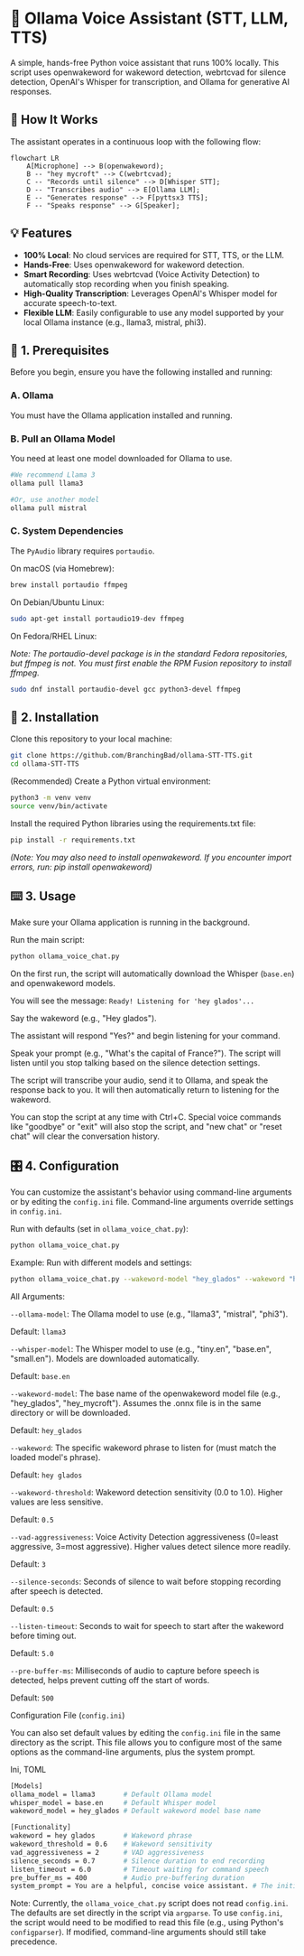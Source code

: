 # 🤖 Ollama Voice Assistant (STT, LLM, TTS)

A simple, hands-free Python voice assistant that runs 100% locally. This script uses openwakeword for wakeword detection, webrtcvad for silence detection, OpenAI's Whisper for transcription, and Ollama for generative AI responses.

## 🧩 How It Works

The assistant operates in a continuous loop with the following flow:

```mermaid
flowchart LR
    A[Microphone] --> B(openwakeword);
    B -- "hey mycroft" --> C(webrtcvad);
    C -- "Records until silence" --> D[Whisper STT];
    D -- "Transcribes audio" --> E[Ollama LLM];
    E -- "Generates response" --> F[pyttsx3 TTS];
    F -- "Speaks response" --> G[Speaker];
```

## 💡 Features
- **100% Local**: No cloud services are required for STT, TTS, or the LLM.
- **Hands-Free**: Uses openwakeword for wakeword detection.
- **Smart Recording**: Uses webrtcvad (Voice Activity Detection) to automatically stop recording when you finish speaking.
- **High-Quality Transcription**: Leverages OpenAI's Whisper model for accurate speech-to-text.
- **Flexible LLM**: Easily configurable to use any model supported by your local Ollama instance (e.g., llama3, mistral, phi3).

## 🔩 1. Prerequisites

Before you begin, ensure you have the following installed and running:

### A. Ollama

You must have the Ollama application installed and running.

### B. Pull an Ollama Model

You need at least one model downloaded for Ollama to use.
```bash 
#We recommend Llama 3
ollama pull llama3

#Or, use another model
ollama pull mistral
```

### C. System Dependencies

The ``PyAudio`` library requires ``portaudio``.

On macOS (via Homebrew):
```bash
brew install portaudio ffmpeg
```

On Debian/Ubuntu Linux:
```bash
sudo apt-get install portaudio19-dev ffmpeg
```

On Fedora/RHEL Linux:

_Note: The portaudio-devel package is in the standard Fedora repositories, but ffmpeg is not. You must first enable the RPM Fusion repository to install ffmpeg._

```bash
sudo dnf install portaudio-devel gcc python3-devel ffmpeg
```

## 🔧 2. Installation

Clone this repository to your local machine:
```bash
git clone https://github.com/BranchingBad/ollama-STT-TTS.git
cd ollama-STT-TTS
```

(Recommended) Create a Python virtual environment:
```bash
python3 -m venv venv
source venv/bin/activate
```

Install the required Python libraries using the requirements.txt file:
```bash
pip install -r requirements.txt
```

_(Note: You may also need to install openwakeword. If you encounter import errors, run: pip install openwakeword)_

## ⌨️ 3. Usage

Make sure your Ollama application is running in the background.

Run the main script:
```bash
python ollama_voice_chat.py
```

On the first run, the script will automatically download the Whisper (``base.en``) and openwakeword models.

You will see the message: ``Ready! Listening for 'hey glados'...``

Say the wakeword (e.g., "Hey glados").

The assistant will respond "Yes?" and begin listening for your command.

Speak your prompt (e.g., "What's the capital of France?"). The script will listen until you stop talking based on the silence detection settings.

The script will transcribe your audio, send it to Ollama, and speak the response back to you. It will then automatically return to listening for the wakeword.

You can stop the script at any time with Ctrl+C. Special voice commands like "goodbye" or "exit" will also stop the script, and "new chat" or "reset chat" will clear the conversation history.

## 🎛️ 4. Configuration

You can customize the assistant's behavior using command-line arguments or by editing the ``config.ini`` file. Command-line arguments override settings in ``config.ini``.

Run with defaults (set in ``ollama_voice_chat.py``):
```Bash
python ollama_voice_chat.py
```
Example: Run with different models and settings:
```Bash
python ollama_voice_chat.py --wakeword-model "hey_glados" --wakeword "hey glados" --vad-aggressiveness 3 
```

All Arguments:

``--ollama-model``: The Ollama model to use (e.g., "llama3", "mistral", "phi3").

Default: ``llama3``

``--whisper-model``: The Whisper model to use (e.g., "tiny.en", "base.en", "small.en"). Models are downloaded automatically.

Default: ``base.en``

``--wakeword-model``: The base name of the openwakeword model file (e.g., "hey_glados", "hey_mycroft"). Assumes the .onnx file is in the same directory or will be downloaded.

Default: ``hey_glados``

``--wakeword``: The specific wakeword phrase to listen for (must match the loaded model's phrase).

Default: ``hey glados``

``--wakeword-threshold``: Wakeword detection sensitivity (0.0 to 1.0). Higher values are less sensitive.

Default: ``0.5``

``--vad-aggressiveness``: Voice Activity Detection aggressiveness (0=least aggressive, 3=most aggressive). Higher values detect silence more readily.

Default: ``3``

``--silence-seconds``: Seconds of silence to wait before stopping recording after speech is detected.

Default: ``0.5``

``--listen-timeout``: Seconds to wait for speech to start after the wakeword before timing out.

Default: ``5.0``

``--pre-buffer-ms``: Milliseconds of audio to capture before speech is detected, helps prevent cutting off the start of words.

Default: ``500``
    
Configuration File (``config.ini``)

You can also set default values by editing the ``config.ini`` file in the same directory as the script. This file allows you to configure most of the same options as the command-line arguments, plus the system prompt.

Ini, TOML
```Bash
[Models]
ollama_model = llama3       # Default Ollama model
whisper_model = base.en     # Default Whisper model
wakeword_model = hey_glados # Default wakeword model base name

[Functionality]
wakeword = hey glados       # Wakeword phrase
wakeword_threshold = 0.6    # Wakeword sensitivity
vad_aggressiveness = 2      # VAD aggressiveness
silence_seconds = 0.7       # Silence duration to end recording
listen_timeout = 6.0        # Timeout waiting for command speech
pre_buffer_ms = 400         # Audio pre-buffering duration
system_prompt = You are a helpful, concise voice assistant. # The initial prompt for Ollama
```

Note: Currently, the ``ollama_voice_chat.py`` script does not read ``config.ini``. The defaults are set directly in the script via ``argparse``. To use ``config.ini``, the script would need to be modified to read this file (e.g., using Python's ``configparser``). If modified, command-line arguments should still take precedence.
